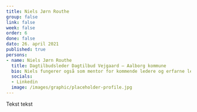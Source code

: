 ```yaml
---
title: Niels Jørn Routhe
group: false
link: false
week: false
order: 6
done: false
dato: 26. april 2021
published: true
persons:
- name: Niels Jørn Routhe
  title: Dagtilbudsleder Dagtilbud Vejgaard – Aalborg kommune
  bio: Niels fungerer også som mentor for kommende ledere og erfarne ledere i Aalborg kommune samt lederaspiranter i Aalborg, Brønderslev og Rebild kommune. Niels har praktiseret ledelse i mere end 30 år. Uddannet Master i Business Coaching fra Copenhagen Coaching Center i 2014. Diplomuddannelse i Ledelse 2011, og Diplomuddannelse i Pædagogisk arbejde fra 1999. Oprindeligt uddannet Pædagog i 1980.
  socials:
  - Linkedin
  image: /images/graphic/placeholder-profile.jpg
---
```


Tekst tekst
